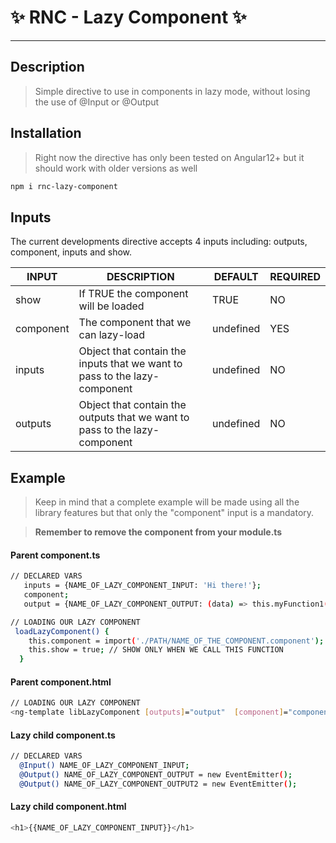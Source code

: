 # ✨ RNC - Lazy Component   ✨
----------------------------


## Description

>Simple directive to use in components in lazy mode, without losing the use of @Input or @Output



## Installation
>Right now the directive has only been tested on Angular12+ but it should work with older versions as well


```sh
npm i rnc-lazy-component
```

## Inputs

The current developments directive accepts 4 inputs including: outputs, component, inputs and show.

| INPUT | DESCRIPTION | DEFAULT | REQUIRED
| ------ | ------ | ----- | ----- |
| show | If TRUE the component will be loaded | TRUE | NO
| component | The component that we can lazy-load | undefined | YES
| inputs | Object that contain the inputs that we want to pass to the lazy-component | undefined |NO
| outputs | Object that contain the outputs that we want to pass to the lazy-component  | undefined | NO

## Example
>Keep in mind that a complete example will be made using all the library features but that only the "component" input is a mandatory.

>  **Remember to remove the component from your module.ts**

#### Parent component.ts
```sh
// DECLARED VARS
   inputs = {NAME_OF_LAZY_COMPONENT_INPUT: 'Hi there!'};
   component;
   output = {NAME_OF_LAZY_COMPONENT_OUTPUT: (data) => this.myFunction1(data), NAME_OF_LAZY_COMPONENT_OUTPUT2: () => this.myFunction2()};
```
```sh
// LOADING OUR LAZY COMPONENT
 loadLazyComponent() {
    this.component = import('./PATH/NAME_OF_THE_COMPONENT.component'); // CHOOSING WHAT COMPONENT WE NEED
    this.show = true; // SHOW ONLY WHEN WE CALL THIS FUNCTION
  }
```
#### Parent component.html
```sh
// LOADING OUR LAZY COMPONENT
<ng-template libLazyComponent [outputs]="output"  [component]="component" [inputs]="inputs"></ng-template>
```

#### Lazy child component.ts
```sh
// DECLARED VARS
  @Input() NAME_OF_LAZY_COMPONENT_INPUT;
  @Output() NAME_OF_LAZY_COMPONENT_OUTPUT = new EventEmitter();
  @Output() NAME_OF_LAZY_COMPONENT_OUTPUT2 = new EventEmitter();
```


#### Lazy child component.html
```sh
<h1>{{NAME_OF_LAZY_COMPONENT_INPUT}}</h1>
```
